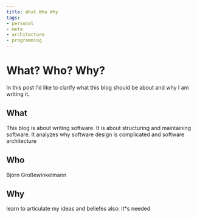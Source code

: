 ```yaml
---
title: What Who Why
tags:
- personal
- meta
- architecture
- programming
---
```

# What? Who? Why?
In this post I'd like to clarify what this blog should be about and why I am writing it.

## What
This blog is about writing software. It is about structuring and maintaining software. It analyzes why software design is complicated and 
software architecture

## Who 
Björn Großewinkelmann

## Why
learn to articulate my ideas and beliefes
also: it*s needed
<!--stackedit_data:
eyJoaXN0b3J5IjpbNzkzMDAxMjA0LDExMDE0NDUxMzQsLTE2OD
k1ODQ0OTcsLTE3Mzc3MTI3NTEsLTU3NDY1MzY4LDE5MzY3NTU0
NDksLTUwMDQ3NDIzNl19
-->